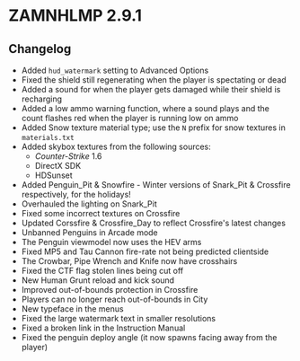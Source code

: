 # ZAMNHLMP 2.9.1
## Changelog
- Added `hud_watermark` setting to Advanced Options
- Fixed the shield still regenerating when the player is spectating or dead
- Added a sound for when the player gets damaged while their shield is recharging
- Added a low ammo warning function, where a sound plays and the count flashes red when the player is running low on ammo
- Added Snow texture material type; use the `N` prefix for snow textures in `materials.txt`
- Added skybox textures from the following sources:
	- *Counter-Strike* 1.6
	- DirectX SDK
	- HDSunset
- Added Penguin_Pit & Snowfire - Winter versions of Snark_Pit & Crossfire respectively, for the holidays!
- Overhauled the lighting on Snark_Pit
- Fixed some incorrect textures on Crossfire
- Updated Corssfire & Crossfire_Day to reflect Crossfire's latest changes
- Unbanned Penguins in Arcade mode
- The Penguin viewmodel now uses the HEV arms
- Fixed MP5 and Tau Cannon fire-rate not being predicted clientside
- The Crowbar, Pipe Wrench and Knife now have crosshairs
- Fixed the CTF flag stolen lines being cut off
- New Human Grunt reload and kick sound
- Improved out-of-bounds protection in Crossfire
- Players can no longer reach out-of-bounds in City
- New typeface in the menus
- Fixed the large watermark text in smaller resolutions
- Fixed a broken link in the Instruction Manual
- Fixed the penguin deploy angle (it now spawns facing away from the player)
